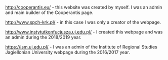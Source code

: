 http://cooperantis.eu/ - this website was created by myself. I was an admin and main builder of the Cooperantis page. 

http://www.spch-krk.pl/ - in this case I was only a creator of the webpage. 

http://www.instytutkonfucjusza.uj.edu.pl/ - I created this webpage and was an admin during the 2018/2019 year. 

https://ism.uj.edu.pl/ - I was an admin of the Institute of Regional Studies Jagiellonian University webpage during the 2016/2017 year.

